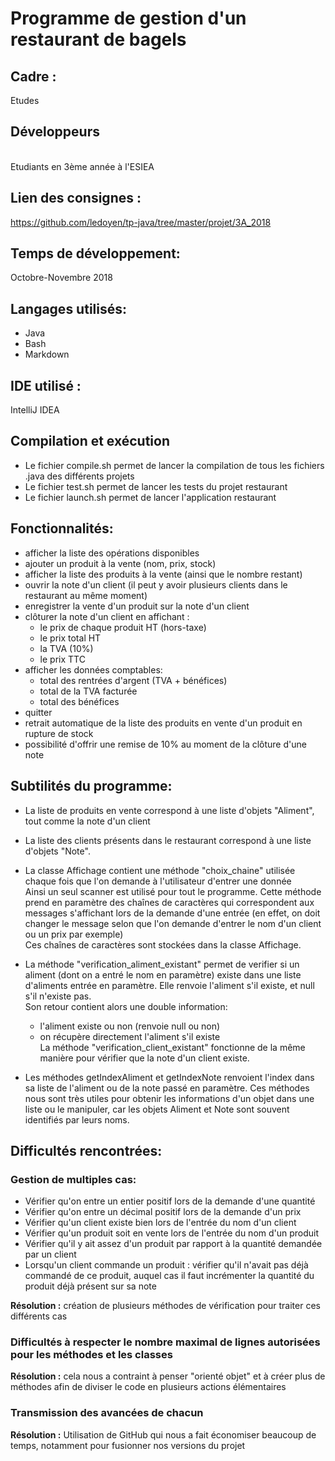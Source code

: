 # Programme de gestion d'un restaurant de bagels

## Cadre :
Etudes

## Développeurs
<br/>
Etudiants en 3ème année à l'ESIEA

## Lien des consignes :
https://github.com/ledoyen/tp-java/tree/master/projet/3A_2018

## Temps de développement:
Octobre-Novembre 2018

## Langages utilisés:
- Java
- Bash
- Markdown

## IDE utilisé :
IntelliJ IDEA

## Compilation et exécution
- Le fichier compile.sh permet de lancer la compilation de tous les fichiers .java des différents projets
- Le fichier test.sh permet de lancer les tests du projet restaurant
- Le fichier launch.sh permet de lancer l'application restaurant

## Fonctionnalités:
- afficher la liste des opérations disponibles
- ajouter un produit à la vente (nom, prix, stock)
- afficher la liste des produits à la vente (ainsi que le nombre restant)
- ouvrir la note d'un client (il peut y avoir plusieurs clients dans le restaurant au même moment)
- enregistrer la vente d'un produit sur la note d'un client
- clôturer la note d'un client en affichant :
	- le prix de chaque produit HT (hors-taxe)
	- le prix total HT
	- la TVA (10%)
	- le prix TTC
- afficher les données comptables:
	- total des rentrées d'argent (TVA + bénéfices)
	- total de la TVA facturée
	- total des bénéfices
- quitter
- retrait automatique de la liste des produits en vente d'un produit en rupture de stock
- possibilité d'offrir une remise de 10% au moment de la clôture d'une note

## Subtilités du programme:
- La liste de produits en vente correspond à une liste d'objets "Aliment", tout comme la note d'un client
- La liste des clients présents dans le restaurant correspond à une liste d'objets "Note".

- La classe Affichage contient une méthode "choix_chaine" utilisée chaque fois que l'on demande à l'utilisateur d'entrer une donnée<br/>
Ainsi un seul scanner est utilisé pour tout le programme. Cette méthode prend en paramètre des chaînes de caractères qui
correspondent aux messages s'affichant lors de la demande d'une entrée (en effet, on doit changer le message selon que l'on
demande d'entrer le nom d'un client ou un prix par exemple)<br/>
Ces chaînes de caractères sont stockées dans la classe Affichage.

- La méthode "verification_aliment_existant" permet de verifier si un aliment (dont on a entré le nom en paramètre) existe
dans une liste d'aliments entrée en paramètre. Elle renvoie l'aliment s'il existe, et null s'il n'existe pas.<br/>
Son retour contient alors une double information:
    - l'aliment existe ou non (renvoie null ou non)
    - on récupère directement l'aliment s'il existe<br/>
La méthode "verification_client_existant" fonctionne de la même manière pour vérifier que la note d'un client existe.

- Les méthodes getIndexAliment et getIndexNote renvoient l'index dans sa liste de l'aliment ou de la note passé en paramètre.
Ces méthodes nous sont très utiles pour obtenir les informations d'un objet dans une liste ou le manipuler,
 car les objets Aliment et Note sont souvent identifiés par leurs noms.

## Difficultés rencontrées:
### __Gestion de multiples cas:__
- Vérifier qu'on entre un entier positif lors de la demande d'une quantité
- Vérifier qu'on entre un décimal positif lors de la demande d'un prix
- Vérifier qu'un client existe bien lors de l'entrée du nom d'un client
- Vérifier qu'un produit soit en vente lors de l'entrée du nom d'un produit
- Vérifier qu'il y ait assez d'un produit par rapport à la quantité demandée par un client
- Lorsqu'un client commande un produit : vérifier qu'il n'avait pas déjà commandé de ce produit, auquel cas il faut
incrémenter la quantité du produit déjà présent sur sa note

**Résolution :** création de plusieurs méthodes de vérification pour traiter ces différents cas

### __Difficultés à respecter le nombre maximal de lignes autorisées pour les méthodes et les classes__
**Résolution :** cela nous a contraint à penser "orienté objet" et à créer plus de méthodes afin de diviser le code en
plusieurs actions élémentaires

### __Transmission des avancées de chacun__<br/>
**Résolution :** Utilisation de GitHub qui nous a fait économiser beaucoup de temps, notamment pour fusionner nos versions
du projet
